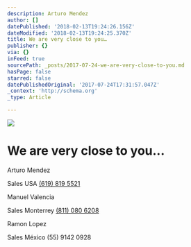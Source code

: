 ```yaml
---
description: Arturo Mendez
author: []
datePublished: '2018-02-13T19:24:26.156Z'
dateModified: '2018-02-13T19:24:25.370Z'
title: We are very close to you…
publisher: {}
via: {}
inFeed: true
sourcePath: _posts/2017-07-24-we-are-very-close-to-you.md
hasPage: false
starred: false
datePublishedOriginal: '2017-07-24T17:31:57.047Z'
_context: 'http://schema.org'
_type: Article

---
```

![](https://the-grid-user-content.s3-us-west-2.amazonaws.com/d1b62a67-97de-4e88-b454-38666dcafc53.jpg)

# We are very close to you...

Arturo Mendez

Sales USA [(619) 819 5521][0]

Manuel Valencia

Sales Monterrey [(811) 080 6208][1]

Ramon Lopez

Sales México (55) 9142 0928

[0]: tel:6198195521
[1]: tel:8110806208